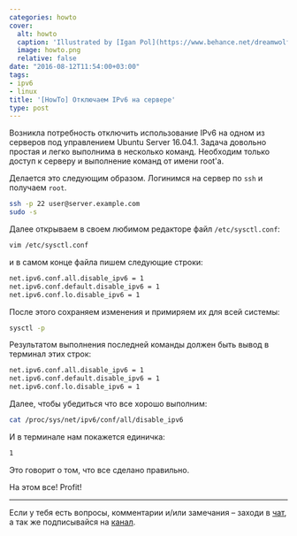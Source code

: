 ```yaml
---
categories: howto
cover:
  alt: howto
  caption: 'Illustrated by [Igan Pol](https://www.behance.net/dreamwolf97d61e)'
  image: howto.png
  relative: false
date: "2016-08-12T11:54:00+03:00"
tags:
- ipv6
- linux
title: '[HowTo] Отключаем IPv6 на сервере'
type: post
---
```


Возникла потребность отключить использование IPv6 на одном из серверов под управлением Ubuntu Server 16.04.1. Задача довольно простая и легко выполнима в несколько команд. Необходим только доступ к серверу и выполнение команд от имени root'а.

Делается это следующим образом. Логинимся на сервер по `ssh` и получаем `root`.

```bash
ssh -p 22 user@server.example.com
sudo -s
```

Далее открываем в своем любимом редакторе файл `/etc/sysctl.conf`:

```bash
vim /etc/sysctl.conf
```

и в самом конце файла пишем следующие строки:

```bash
net.ipv6.conf.all.disable_ipv6 = 1
net.ipv6.conf.default.disable_ipv6 = 1
net.ipv6.conf.lo.disable_ipv6 = 1
```

После этого сохраняем изменения и примиряем их для всей системы:

```bash
sysctl -p
```

Результатом выполнения последней команды должен быть вывод в терминал этих строк:

```bash
net.ipv6.conf.all.disable_ipv6 = 1
net.ipv6.conf.default.disable_ipv6 = 1
net.ipv6.conf.lo.disable_ipv6 = 1
```

Далее, чтобы убедиться что все хорошо выполним:

```bash
cat /proc/sys/net/ipv6/conf/all/disable_ipv6
```

И в терминале нам покажется единичка:

```bash
1
```

Это говорит о том, что все сделано правильно.

На этом все! Profit!

---
Если у тебя есть вопросы, комментарии и/или замечания – заходи в [чат](https://ttttt.me/jtprogru_chat), а так же подписывайся на [канал](https://ttttt.me/jtprogru_channel).
